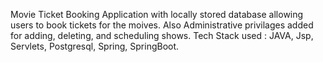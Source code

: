 Movie Ticket Booking Application with locally stored database allowing users to book tickets for the moives. Also Administrative privilages added for adding, deleting, and scheduling shows. Tech Stack used : JAVA, Jsp, Servlets, Postgresql, Spring, SpringBoot.
